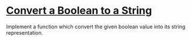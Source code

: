 # [Convert a Boolean to a String](https://www.codewars.com/kata/551b4501ac0447318f0009cd/train/java)

Implement a function which convert the given boolean value into its string representation.
